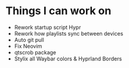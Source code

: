 # Things I can work on

- Rework startup script Hypr
- Rework how playlists sync between devices
- Auto git pull
- Fix Neovim
- qtscrob package
- Stylix all Waybar colors & Hyprland Borders